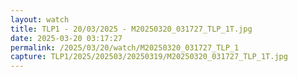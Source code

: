```yaml
---
layout: watch
title: TLP1 - 20/03/2025 - M20250320_031727_TLP_1T.jpg
date: 2025-03-20 03:17:27
permalink: /2025/03/20/watch/M20250320_031727_TLP_1
capture: TLP1/2025/202503/20250319/M20250320_031727_TLP_1T.jpg
---
```

